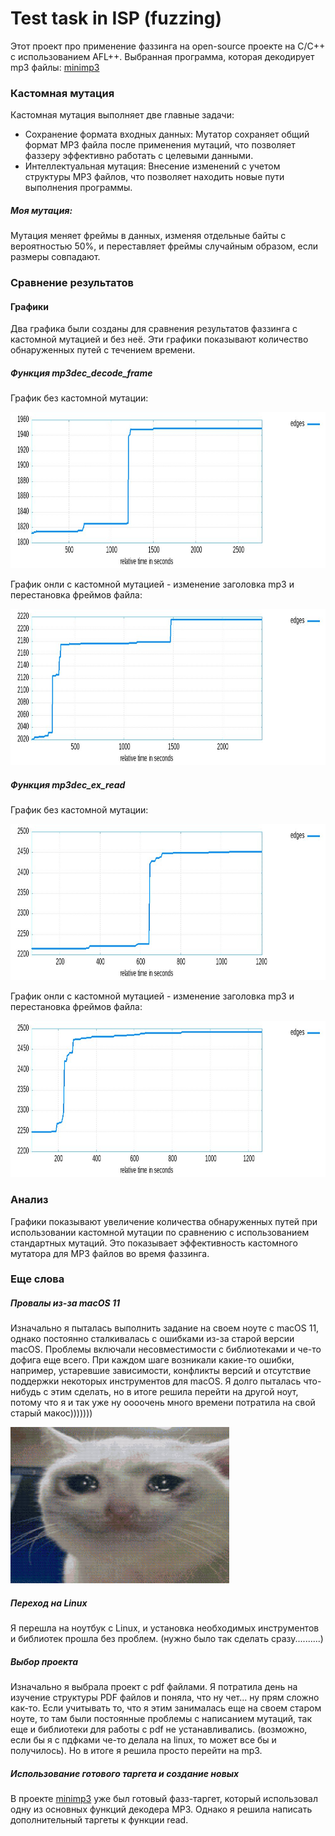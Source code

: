 # Test task in ISP (fuzzing)

Этот проект про применение фаззинга на open-source проекте на C/C++ с использованием AFL++. Выбранная программа, которая декодирует mp3 файлы: [minimp3](https://github.com/lieff/minimp3)

### Кастомная мутация

Кастомная мутация выполняет две главные задачи:

- Сохранение формата входных данных: Мутатор сохраняет общий формат MP3 файла после применения мутаций, что позволяет фаззеру эффективно работать с целевыми данными.
- Интеллектуальная мутация: Внесение изменений с учетом структуры MP3 файлов, что позволяет находить новые пути выполнения программы.

##### Моя мутация:
Мутация меняет фреймы в данных, изменяя отдельные байты с вероятностью 50%, и переставляет фреймы случайным образом, если размеры совпадают.

### Сравнение результатов

#### Графики
Два графика были созданы для сравнения результатов фаззинга с кастомной мутацией и без неё. Эти графики показывают количество обнаруженных путей с течением времени.

##### Функция mp3dec_decode_frame

График без кастомной мутации:

<img src = "Pictures/frame.jpg" width="800" height="250">

График онли с кастомной мутацией - изменение заголовка mp3 и перестановка фреймов файла:

<img src = "Pictures/with_mutation_frame2.jpg" width="800" height="250">


##### Функция mp3dec_ex_read

График без кастомной мутации:

<img src = "Pictures/without_mutator_func_read.jpg" width="800" height="250">

График онли с кастомной мутацией - изменение заголовка mp3 и перестановка фреймов файла:

<img src = "Pictures/with_mutator_func_read.jpg" width="800" height="250">

### Анализ
Графики показывают увеличение количества обнаруженных путей при использовании кастомной мутации по сравнению с использованием стандартных мутаций. Это показывает эффективность кастомного мутатора для MP3 файлов во время фаззинга.

### Еще слова

##### Провалы из-за macOS 11
Изначально я пыталась выполнить задание на своем ноуте с macOS 11, однако постоянно сталкивалась с ошибками из-за старой версии macOS. Проблемы включали несовместимости с библиотеками и че-то дофига еще всего. При каждом шаге возникали какие-то ошибки, например, устаревшие зависимости, конфликты версий и отсутствие поддержки некоторых инструментов для macOS. Я долго пыталась что-нибудь с этим сделать, но в итоге решила перейти на другой ноут, потому что я и так уже ну оооочень много времени потратила на свой старый макос)))))))

<img src = "Pictures/я.jpeg" width="350" height="250">

##### Переход на Linux
Я перешла на ноутбук с Linux, и установка необходимых инструментов и библиотек прошла без проблем. (нужно было так сделать сразу..........)

##### Выбор проекта
Изначально я выбрала проект с pdf файлами. Я потратила день на изучение структуры PDF файлов и поняла, что ну чет... ну прям сложно как-то. Если учитывать то, что я этим занималась еще на своем старом ноуте, то там были постоянные проблемы с написанием мутаций, так еще и библиотеки для работы с pdf не устанавливались. (возможно, если бы я с пдфками че-то делала на linux, то может все бы и получилось). Но в итоге я решила просто перейти на mp3.

##### Использование готового таргета и создание новых
В проекте [minimp3](https://github.com/lieff/minimp3) уже был готовый фазз-таргет, который использовал одну из основных функций декодера MP3. Однако я  решила написать дополнительный таргеты к функции read. 



